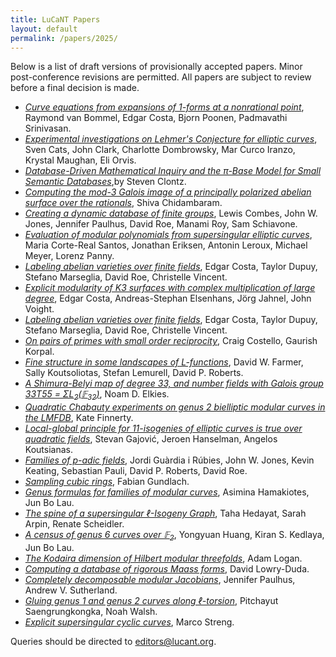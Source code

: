 ```yaml
---
title: LuCaNT Papers
layout: default
permalink: /papers/2025/
---
```


<p>Below is a list of draft versions of provisionally accepted papers.  Minor post-conference revisions are permitted.  All papers are subject to review before a final decision is made.</p>

- <a href="https://lucant.org/papers/2025/250124-vanBommel.pdf"><i>Curve equations from expansions of 1-forms at a nonrational point</i></a>,  Raymond van Bommel, Edgar Costa, Bjorn Poonen, Padmavathi Srinivasan.
- <a href="https://lucant.org/papers/2025/250131-Orvis.pdf"><i>Experimental investigations on Lehmer's Conjecture for elliptic curves</i></a>, Sven Cats, John Clark, Charlotte Dombrowsky, Mar Curco Iranzo, Krystal Maughan, Eli Orvis.
- <a href="https://lucant.org/papers/2025/241114-Clontz.pdf"><i>Database-Driven Mathematical Inquiry and the &#960;-Base Model for Small Semantic Databases</i></a>,by  Steven Clontz.
- <a href="https://lucant.org/papers/2025/250131-Chidambaram.pdf"><i>Computing the mod-3 Galois image of a principally polarized abelian surface over the rationals</i></a>, Shiva Chidambaram.
- <a href="https://lucant.org/papers/2025/250122-RoyManami.pdf"><i>Creating a dynamic database of finite groups</i></a>, Lewis Combes, John W. Jones, Jennifer Paulhus, David Roe, Manami Roy, Sam Schiavone.
- <a href="https://lucant.org/papers/2025/250131-Leroux.pdf"><i>Evaluation of modular polynomials from supersingular elliptic curves</i></a>, Maria Corte-Real Santos, Jonathan Eriksen,  Antonin Leroux, Michael Meyer, Lorenz Panny.
- <a href="https://lucant.org/papers/2025/250122-Costa.pdf"><i>Labeling abelian varieties over finite fields</i></a>, Edgar Costa, Taylor Dupuy, Stefano Marseglia, David Roe, Christelle Vincent.
- <a href="https://lucant.org/papers/2025/250130-Costa.pdf"><i>Explicit modularity of K3 surfaces with complex multiplication of large degree</i></a>, Edgar Costa, Andreas-Stephan Elsenhans, Jörg Jahnel, John Voight.
- <a href="https://lucant.org/papers/2025/250122-Costa.pdf"><i>Labeling abelian varieties over finite fields</i></a>, Edgar Costa, Taylor Dupuy, Stefano Marseglia, David Roe, Christelle Vincent.
- <a href="https://lucant.org/papers/2025/250130-Costello.pdf"><i>On pairs of primes with small order reciprocity</i></a>, Craig Costello, Gaurish Korpal.
- <a href="https://lucant.org/papers/2025/250124-Farmer.pdf"><i>Fine structure in some landscapes of L-functions</i></a>,  David W. Farmer, Sally Koutsoliotas, Stefan Lemurell, David P. Roberts.
- <a href="https://lucant.org/papers/2025/250201-Elkies.pdf"><i>A Shimura-Belyi map of degree 33, and number fields with Galois group 33T55 = &Sigma;L<sub>2</sub>(&Fopf;<sub>32</sub>)</i></a>, Noam D. Elkies.
- <a href="https://lucant.org/papers/2025/250131-Finnerty.pdf"><i>Quadratic Chabauty experiments on genus 2 bielliptic modular curves in the LMFDB</i></a>, Kate Finnerty.
- <a href="https://lucant.org/papers/2025/250129-Koutsianas.pdf"><i>Local-global principle for 11-isogenies of elliptic curves is true over quadratic fields</i></a>, Stevan Gajović, Jeroen Hanselman, Angelos Koutsianas.
- <a href="https://lucant.org/papers/2025/250130-Roberts.pdf"><i>Families of p-adic fields</i></a>, Jordi Guàrdia i Rúbies, John W. Jones, Kevin Keating, Sebastian Pauli,  David P. Roberts, David Roe.
- <a href="https://lucant.org/papers/2025/250131-Gundlach.pdf"><i>Sampling cubic rings</i></a>, Fabian Gundlach.
- <a href="https://lucant.org/papers/2025/250127-Hamakiotes.pdf"><i>Genus formulas for families of modular curves</i></a>, Asimina Hamakiotes, Jun Bo Lau.
- <a href="https://lucant.org/papers/2025/250201-Scheidler.pdf"><i>The spine of a supersingular ℓ-Isogeny Graph</i></a>, Taha Hedayat, Sarah Arpin,  Renate Scheidler.
- <a href="https://lucant.org/papers/2025/250120-Kedlaya.pdf"><i>A census of genus 6 curves over &Fopf;<sub>2</sub></i></a>, Yongyuan Huang,  Kiran S. Kedlaya, Jun Bo Lau.
- <a href="https://lucant.org/papers/2025/250123-Logan.pdf"><i>The Kodaira dimension of Hilbert modular threefolds</i></a>, Adam Logan.
- <a href="https://lucant.org/papers/2025/250131-LowryDuda.pdf"><i>Computing a database of rigorous Maass forms</i></a>, David Lowry-Duda.
- <a href="https://lucant.org/papers/2025/250131-Sutherland.pdf"><i>Completely decomposable modular Jacobians</i></a>, Jennifer Paulhus, Andrew V. Sutherland.
- <a href="https://lucant.org/papers/2025/250125-Saengrungkongka.pdf"><i>Gluing genus 1 and genus 2 curves along ℓ-torsion</i></a>, Pitchayut Saengrungkongka, Noah Walsh.
- <a href="https://lucant.org/papers/2025/250124-Streng.pdf"><i>Explicit supersingular cyclic curves</i></a>,  Marco Streng.


<p>Queries should be directed to <a href="mailto:editors@lucant.org">editors@lucant.org</a>.</p>
